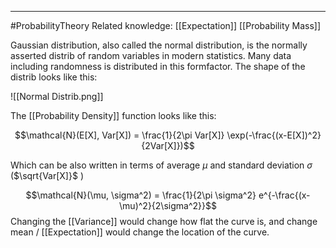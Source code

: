 ----
#ProbabilityTheory 
Related knowledge:
[[Expectation]]
[[Probability Mass]]

Gaussian distribution, also called the normal distribution, is the normally asserted distrib of random variables in modern statistics. Many data including randomness is distributed in this formfactor. The shape of the distrib looks like this:

![[Normal Distrib.png]]

The [[Probability Density]] function looks like this:

$$\mathcal{N}(E[X], Var[X]) = \frac{1}{2\pi Var[X]} \exp(-\frac{(x-E[X])^2}{2Var[X]})$$

Which can be also written in terms of average $\mu$ and standard deviation $\sigma$ ($\sqrt{Var[X]}$ )

$$\mathcal{N}(\mu, \sigma^2) = \frac{1}{2\pi \sigma^2} e^{-\frac{(x-\mu)^2}{2\sigma^2}}$$
Changing the [[Variance]] would change how flat the curve is, and change mean / [[Expectation]] would change the location of the curve.
